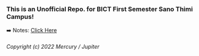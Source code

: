 ### This is an Unofficial Repo. for BICT First Semester Sano Thimi Campus!


➡️ Notes:  [Click Here]('https://github.com/zmercury/ICT/tree/main/Notes')


###### Copyright (c) 2022 Mercury / Jupiter

